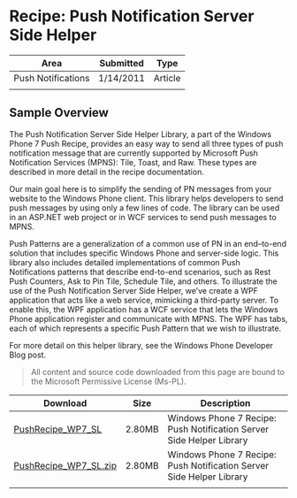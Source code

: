 # Recipe: Push Notification Server Side Helper

|Area|Submitted|Type|
|-|-|-|
Push Notifications|1/14/2011|Article
||||

## Sample Overview

The Push Notification Server Side Helper Library, a part of the Windows Phone 7 Push Recipe, provides an easy way to send all three types of push notification message that are currently supported by Microsoft Push Notification Services (MPNS): Tile, Toast, and Raw. These types are described in more detail in the recipe documentation.

Our main goal here is to simplify the sending of PN messages from your website to the Windows Phone client. This library helps developers to send push messages by using only a few lines of code. The library can be used in an ASP.NET web project or in WCF services to send push messages to MPNS.

Push Patterns are a generalization of a common use of PN in an end–to-end solution that includes specific Windows Phone and server-side logic. This library also includes detailed implementations of common Push Notifications patterns that describe end-to-end scenarios, such as Rest Push Counters, Ask to Pin Tile, Schedule Tile, and others. To illustrate the use of the Push Notification Server Side Helper, we’ve create a WPF application that acts like a web service, mimicking a third-party server. To enable this, the WPF application has a WCF service that lets the Windows Phone application register and communicate with MPNS. The WPF has tabs, each of which represents a specific Push Pattern that we wish to illustrate.

For more detail on this helper library, see the Windows Phone Developer Blog post.

> All content and source code downloaded from this page are bound to the Microsoft Permissive License (Ms-PL).

Download | Size | Description
---|---|---|
[PushRecipe_WP7_SL](https://github.com/simondarksidej/XNAGameStudio/tree/master/Samples/PushRecipe_WP7_SL) | 2.80MB | Windows Phone 7 Recipe: Push Notification Server Side Helper Library
[PushRecipe_WP7_SL.zip](https://github.com/simondarksidej/XNAGameStudioZips/tree/master/Samples/PushRecipe_WP7_SL.zip) | 2.80MB | Windows Phone 7 Recipe: Push Notification Server Side Helper Library
||||
